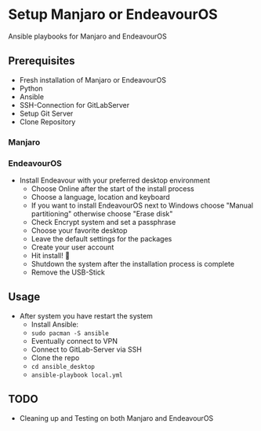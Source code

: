 # Setup Manjaro or EndeavourOS

Ansible playbooks for Manjaro and EndeavourOS

## Prerequisites

- Fresh installation of Manjaro or EndeavourOS
- Python
- Ansible
- SSH-Connection for GitLabServer
- Setup Git Server 
- Clone Repository



### Manjaro 

### EndeavourOS
- Install Endeavour with your preferred desktop environment
    - Choose Online after the start of the install process
    - Choose a language, location and keyboard
    - If you want to install EndeavourOS next to Windows choose "Manual partitioning" otherwise choose "Erase disk"
    - Check Encrypt system and set a passphrase
    - Choose your favorite desktop
    - Leave the default settings for the packages
    - Create your user account
    - Hit install! :rocket:
    - Shutdown the system after the installation process is complete
    - Remove the USB-Stick

## Usage
- After system you have restart the system
    - Install Ansible:
    - `sudo pacman -S ansible`
    - Eventually connect to VPN
    - Connect to GitLab-Server via SSH
    - Clone the repo
    - `cd ansible_desktop`
    - `ansible-playbook local.yml` 
## TODO
 - Cleaning up and Testing on both Manjaro and EndeavourOS

